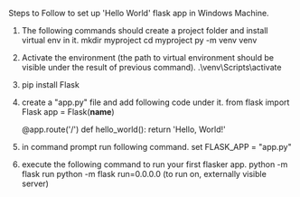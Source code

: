 ﻿Steps to Follow to set up 'Hello World' flask app in Windows Machine.
1. The following commands should create a project folder and install virtual env in it.
    mkdir myproject
    cd myproject
    py -m venv venv
2. Activate the environment (the path to virtual environment should be visible under the result of previous command).
    .\venv\Scripts\activate 
3. pip install Flask
4. create a "app.py" file and add following code under it.
    from flask import Flask
    app = Flask(__name__)

    @app.route('/')
    def hello_world():
        return 'Hello, World!'
4. in command prompt run following command.
    set FLASK_APP = "app.py"
5. execute the following command to run your first flasker app.
    python -m flask run 
    python -m flask run=0.0.0.0 (to run on, externally visible server)
